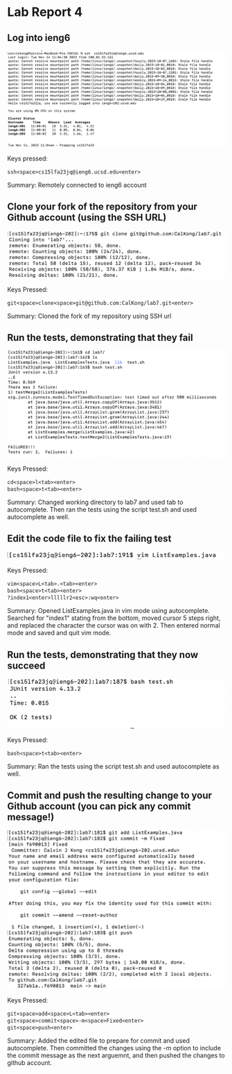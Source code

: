 # Lab Report 4

## Log into ieng6

![Image](SSHLogin.png)

Keys pressed:
```
ssh<space>cs15lfa23jq@ieng6.ucsd.edu<enter>
```
Summary:
Remotely connected to ieng6 account

## Clone your fork of the repository from your Github account (using the SSH URL)

![Image](Clone.png)

Keys Pressed:
```
git<space>clone<space>git@github.com:CalKong/lab7.git<enter>
```
Summary:
Cloned the fork of my repository using SSH url

## Run the tests, demonstrating that they fail

![Image](TestsFail.png)

Keys Pressed:
```
cd<space>l<tab><enter>
bash<space>t<tab><enter>
```
Summary: Changed working directory to lab7 and used tab to autocomplete. Then ran the tests using the script test.sh and used autocomplete as well. 

## Edit the code file to fix the failing test

![Image](Vim.png)

Keys Pressed:
```
vim<space>L<tab>.<tab><enter>
bash<space>t<tab><enter>
?index1<enter>lllllr2<esc>:wq<enter>
```
Summary: Opened ListExamples.java in vim mode using autocomplete. Searched for "index1" stating from the bottom, moved cursor 5 steps right, and replaced the character the cursor was on with 2. Then entered normal mode and saved and quit vim mode. 

## Run the tests, demonstrating that they now succeed

![Image](TestsPass.png)

Keys Pressed:
```
bash<space>t<tab><enter>
```
Summary: Ran the tests using the script test.sh and used autocomplete as well. 

## Commit and push the resulting change to your Github account (you can pick any commit message!)

![Image](Git.png)

Keys Pressed:
```
git<space>add<space>L<tab><enter>
git<space>commit<space>-m<space>Fixed<enter>
git<space>push<enter>
```
Summary:
Added the edited file to prepare for commit and used autocomplete. Then committed the changes using the -m option to include the commit message as the next arguemnt, and then pushed the changes to github account. 
